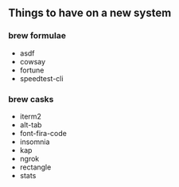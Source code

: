 ## Things to have on a new system

### brew formulae
* asdf
* cowsay
* fortune
* speedtest-cli

### brew casks
* iterm2
* alt-tab
* font-fira-code
* insomnia
* kap
* ngrok
* rectangle
* stats
